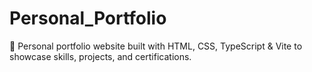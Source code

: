 # Personal_Portfolio
🎯 Personal portfolio website built with HTML, CSS, TypeScript &amp; Vite to showcase skills, projects, and certifications.
